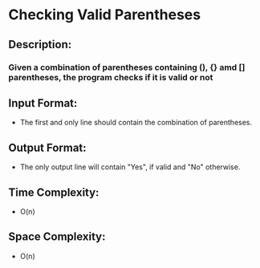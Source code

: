 # Checking Valid Parentheses
## Description:
### Given a combination of parentheses containing (), {} amd [] parentheses, the program checks if it is valid or not
## Input Format:
* The first and only line should contain the combination of parentheses.
## Output Format:
* The only output line will contain "Yes", if valid and "No" otherwise.
## Time Complexity: 
* O(n)
## Space Complexity: 
* O(n)